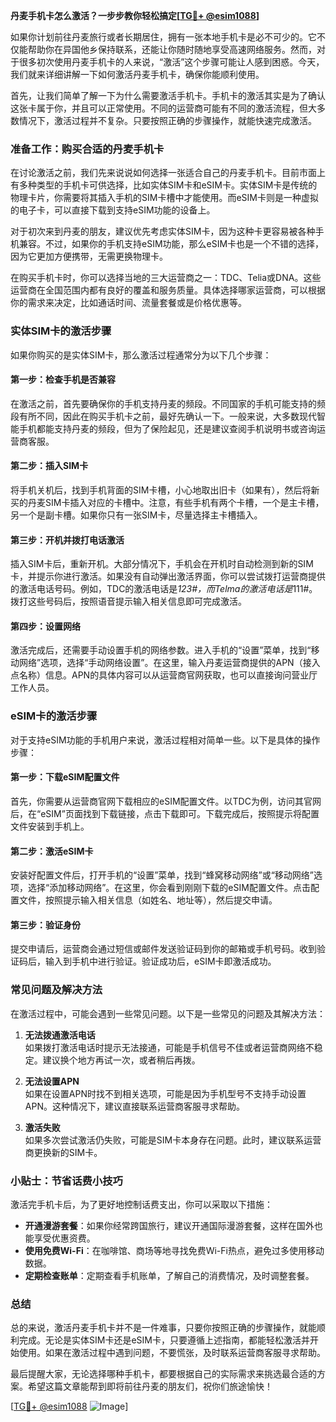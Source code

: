 **丹麦手机卡怎么激活？一步步教你轻松搞定[[TG💪+ @esim1088](https://t.me/s/esim1088)]**

如果你计划前往丹麦旅行或者长期居住，拥有一张本地手机卡是必不可少的。它不仅能帮助你在异国他乡保持联系，还能让你随时随地享受高速网络服务。然而，对于很多初次使用丹麦手机卡的人来说，“激活”这个步骤可能让人感到困惑。今天，我们就来详细讲解一下如何激活丹麦手机卡，确保你能顺利使用。

首先，让我们简单了解一下为什么需要激活手机卡。手机卡的激活其实是为了确认这张卡属于你，并且可以正常使用。不同的运营商可能有不同的激活流程，但大多数情况下，激活过程并不复杂。只要按照正确的步骤操作，就能快速完成激活。

### 准备工作：购买合适的丹麦手机卡

在讨论激活之前，我们先来说说如何选择一张适合自己的丹麦手机卡。目前市面上有多种类型的手机卡可供选择，比如实体SIM卡和eSIM卡。实体SIM卡是传统的物理卡片，你需要将其插入手机的SIM卡槽中才能使用。而eSIM卡则是一种虚拟的电子卡，可以直接下载到支持eSIM功能的设备上。

对于初次来到丹麦的朋友，建议优先考虑实体SIM卡，因为这种卡更容易被各种手机兼容。不过，如果你的手机支持eSIM功能，那么eSIM卡也是一个不错的选择，因为它更加方便携带，无需更换物理卡。

在购买手机卡时，你可以选择当地的三大运营商之一：TDC、Telia或DNA。这些运营商在全国范围内都有良好的覆盖和服务质量。具体选择哪家运营商，可以根据你的需求来决定，比如通话时间、流量套餐或是价格优惠等。

### 实体SIM卡的激活步骤

如果你购买的是实体SIM卡，那么激活过程通常分为以下几个步骤：

#### 第一步：检查手机是否兼容

在激活之前，首先要确保你的手机支持丹麦的频段。不同国家的手机可能支持的频段有所不同，因此在购买手机卡之前，最好先确认一下。一般来说，大多数现代智能手机都能支持丹麦的频段，但为了保险起见，还是建议查阅手机说明书或咨询运营商客服。

#### 第二步：插入SIM卡

将手机关机后，找到手机背面的SIM卡槽，小心地取出旧卡（如果有），然后将新买的丹麦SIM卡插入对应的卡槽中。注意，有些手机有两个卡槽，一个是主卡槽，另一个是副卡槽。如果你只有一张SIM卡，尽量选择主卡槽插入。

#### 第三步：开机并拨打电话激活

插入SIM卡后，重新开机。大部分情况下，手机会在开机时自动检测到新的SIM卡，并提示你进行激活。如果没有自动弹出激活界面，你可以尝试拨打运营商提供的激活电话号码。例如，TDC的激活电话是*123#，而Telma的激活电话是*111#。拨打这些号码后，按照语音提示输入相关信息即可完成激活。

#### 第四步：设置网络

激活完成后，还需要手动设置手机的网络参数。进入手机的“设置”菜单，找到“移动网络”选项，选择“手动网络设置”。在这里，输入丹麦运营商提供的APN（接入点名称）信息。APN的具体内容可以从运营商官网获取，也可以直接询问营业厅工作人员。

### eSIM卡的激活步骤

对于支持eSIM功能的手机用户来说，激活过程相对简单一些。以下是具体的操作步骤：

#### 第一步：下载eSIM配置文件

首先，你需要从运营商官网下载相应的eSIM配置文件。以TDC为例，访问其官网后，在“eSIM”页面找到下载链接，点击下载即可。下载完成后，按照提示将配置文件安装到手机上。

#### 第二步：激活eSIM卡

安装好配置文件后，打开手机的“设置”菜单，找到“蜂窝移动网络”或“移动网络”选项，选择“添加移动网络”。在这里，你会看到刚刚下载的eSIM配置文件。点击配置文件，按照提示输入相关信息（如姓名、地址等），然后提交申请。

#### 第三步：验证身份

提交申请后，运营商会通过短信或邮件发送验证码到你的邮箱或手机号码。收到验证码后，输入到手机中进行验证。验证成功后，eSIM卡即激活成功。

### 常见问题及解决方法

在激活过程中，可能会遇到一些常见问题。以下是一些常见的问题及其解决方法：

1. **无法拨通激活电话**  
   如果拨打激活电话时提示无法接通，可能是手机信号不佳或者运营商网络不稳定。建议换个地方再试一次，或者稍后再拨。

2. **无法设置APN**  
   如果在设置APN时找不到相关选项，可能是因为手机型号不支持手动设置APN。这种情况下，建议直接联系运营商客服寻求帮助。

3. **激活失败**  
   如果多次尝试激活仍失败，可能是SIM卡本身存在问题。此时，建议联系运营商更换新的SIM卡。

### 小贴士：节省话费小技巧

激活完手机卡后，为了更好地控制话费支出，你可以采取以下措施：

- **开通漫游套餐**：如果你经常跨国旅行，建议开通国际漫游套餐，这样在国外也能享受优惠资费。
- **使用免费Wi-Fi**：在咖啡馆、商场等地寻找免费Wi-Fi热点，避免过多使用移动数据。
- **定期检查账单**：定期查看手机账单，了解自己的消费情况，及时调整套餐。

### 总结

总的来说，激活丹麦手机卡并不是一件难事，只要你按照正确的步骤操作，就能顺利完成。无论是实体SIM卡还是eSIM卡，只要遵循上述指南，都能轻松激活并开始使用。如果在激活过程中遇到问题，不要慌张，及时联系运营商客服寻求帮助。

最后提醒大家，无论选择哪种手机卡，都要根据自己的实际需求来挑选最合适的方案。希望这篇文章能帮到即将前往丹麦的朋友们，祝你们旅途愉快！

[[TG💪+ @esim1088](https://t.me/s/esim1088) ![Image](https://i.postimg.cc/4NQfJmqS/Snipaste-2025-05-13-00-14-12.png)]